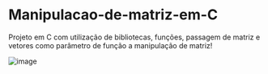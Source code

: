 # Manipulacao-de-matriz-em-C
Projeto em C com utilização de bibliotecas, funções, passagem de matriz e vetores como parâmetro de função a manipulação de matriz!

![image](https://github.com/renanbreier/Manipulacao-de-matriz-em-C/assets/97745189/5c28e6e4-73b6-4e8e-a6c0-230ebc5d65ab)
